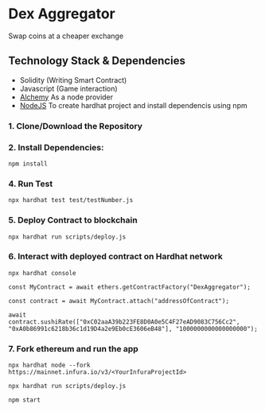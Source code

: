 # Dex Aggregator
Swap coins at a cheaper exchange

## Technology Stack & Dependencies

- Solidity (Writing Smart Contract)
- Javascript (Game interaction)
- [Alchemy](https://www.alchemy.com/) As a node provider
- [NodeJS](https://nodejs.org/en/) To create hardhat project and install dependencis using npm


### 1. Clone/Download the Repository

### 2. Install Dependencies:
```
npm install
```

### 4. Run Test 
```
npx hardhat test test/testNumber.js
```

### 5. Deploy Contract to blockchain
```
npx hardhat run scripts/deploy.js
```

### 6. Interact with deployed contract on Hardhat network
```
npx hardhat console

const MyContract = await ethers.getContractFactory("DexAggregator");

const contract = await MyContract.attach("addressOfContract");

await contract.sushiRate(["0xC02aaA39b223FE8D0A0e5C4F27eAD9083C756Cc2", "0xA0b86991c6218b36c1d19D4a2e9Eb0cE3606eB48"], "1000000000000000000");
```

### 7. Fork ethereum and run the app
```
npx hardhat node --fork https://mainnet.infura.io/v3/<YourInfuraProjectId>
```
```
npx hardhat run scripts/deploy.js
```
```
npm start
```
